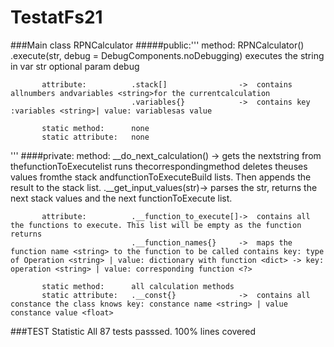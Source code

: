 # TestatFs21
###Main class RPNCalculator
#####public:'''
           method:              RPNCalculator()
                                .execute(str, debug = DebugComponents.noDebugging)  executes the string in var str optional param debug

           attribute:          .stack[]                ->  contains allnumbers andvariables <string>for the currentcalculation
                               .variables{}            ->  contains key :variables <string>| value: variablesas value

           static method:      none
           static attribute:   none
'''
 ####private:
           method:             __do_next_calculation() ->  gets the nextstring from thefunctionToExecutelist runs thecorrespondingmethod deletes theuses values fromthe stack andfunctionToExecuteBuild lists. Then appends the result to the stack list.
                               .__get_input_values(str)->  parses the str<string>, returns the next stack values and the next functionToExecute list.

           attribute:          .__function_to_execute[]->  contains all the functions to execute. This list will be empty as the function returns
                               .__function_names{}     ->  maps the function name <string> to the function to be called contains key: type of Operation <string> | value: dictionary with function <dict> -> key: operation <string> | value: corresponding function <?>

           static method:      all calculation methods
           static attribute:   .__const{}              ->  contains all constance the class knows key: constance name <string> | value constance value <float>

###TEST Statistic
    All 87 tests passsed.
    100% lines covered

